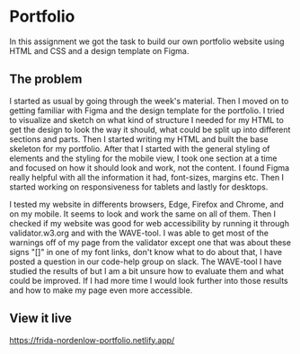 # Portfolio

In this assignment we got the task to build our own portfolio website using HTML and CSS and a design template on Figma.


## The problem

I started as usual by going through the week's material. Then I moved on to getting familiar with Figma and the design template for the portfolio. I tried to visualize and sketch on what kind of structure I needed for my HTML to get the design to look the way it should, what could be split up into different sections and parts. Then I started writing my HTML and built the base skeleton for my portfolio. After that I started with the general styling of elements and the styling for the mobile view, I took one section at a time and focused on how it should look and work, not the content. I found Figma really helpful with all the information it had, font-sizes, margins etc. Then I started working on responsiveness for tablets and lastly for desktops. 

I tested my website in differents browsers, Edge, Firefox and Chrome, and on my mobile. It seems to look and work the same on all of them. Then I checked if my website was good for web accessibility by running it through validator.w3.org and with the WAVE-tool. I was able to get most of the warnings off of my page from the validator except one that was about these signs "[]" in one of my font links, don't know what to do about that, I have posted a question in our code-help group on slack. The WAVE-tool I have studied the results of but I am a bit unsure how to evaluate them and what could be improved. If I had more time I would look further into those results and how to make my page even more accessible. 

## View it live

https://frida-nordenlow-portfolio.netlify.app/